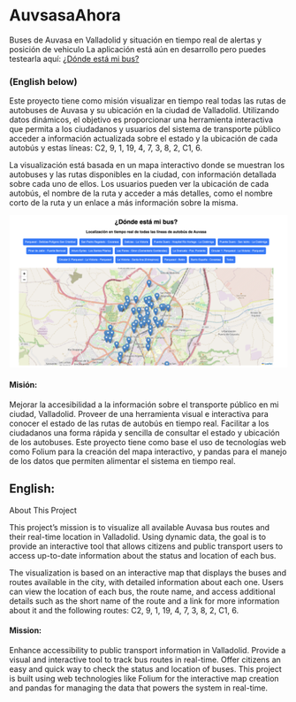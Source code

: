 # AuvsasaAhora
Buses de Auvasa en Valladolid y situación en tiempo real de alertas y posición de vehiculo
La aplicación está aún en desarrollo pero puedes testearla aquí: [¿Dónde está mi bus?](https://pablo-ferro.github.io/AuvsasaAhora/)

### (English below)

Este proyecto tiene como misión visualizar en tiempo real todas las rutas de autobuses de Auvasa y su ubicación en la ciudad de Valladolid. Utilizando datos dinámicos, el objetivo es proporcionar una herramienta interactiva que permita a los ciudadanos y usuarios del sistema de transporte público acceder a información actualizada sobre el estado y la ubicación de cada autobús y estas líneas: C2, 9, 1, 19, 4, 7, 3, 8, 2, C1, 6.

La visualización está basada en un mapa interactivo donde se muestran los autobuses y las rutas disponibles en la ciudad, con información detallada sobre cada uno de ellos. Los usuarios pueden ver la ubicación de cada autobús, el nombre de la ruta y acceder a más detalles, como el nombre corto de la ruta y un enlace a más información sobre la misma.

![App Interface for buses](busapp.png)

#### Misión:

Mejorar la accesibilidad a la información sobre el transporte público en mi ciudad, Valladolid.
Proveer de una herramienta visual e interactiva para conocer el estado de las rutas de autobús en tiempo real.
Facilitar a los ciudadanos una forma rápida y sencilla de consultar el estado y ubicación de los autobuses.
Este proyecto tiene como base el uso de tecnologías web como Folium para la creación del mapa interactivo, y pandas para el manejo de los datos que permiten alimentar el sistema en tiempo real.


## English:
About This Project

This project’s mission is to visualize all available Auvasa bus routes and their real-time location in Valladolid. Using dynamic data, the goal is to provide an interactive tool that allows citizens and public transport users to access up-to-date information about the status and location of each bus.

The visualization is based on an interactive map that displays the buses and routes available in the city, with detailed information about each one. Users can view the location of each bus, the route name, and access additional details such as the short name of the route and a link for more information about it and the following routes: C2, 9, 1, 19, 4, 7, 3, 8, 2, C1, 6.

#### Mission:

Enhance accessibility to public transport information in Valladolid.
Provide a visual and interactive tool to track bus routes in real-time.
Offer citizens an easy and quick way to check the status and location of buses.
This project is built using web technologies like Folium for the interactive map creation and pandas for managing the data that powers the system in real-time.










